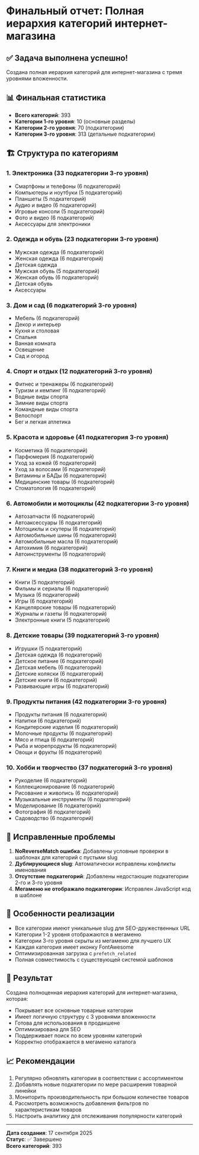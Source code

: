 # Финальный отчет: Полная иерархия категорий интернет-магазина

## ✅ Задача выполнена успешно!

Создана полная иерархия категорий для интернет-магазина с тремя уровнями вложенности.

## 📊 Финальная статистика

- **Всего категорий**: 393
- **Категории 1-го уровня**: 10 (основные разделы)
- **Категории 2-го уровня**: 70 (подкатегории)
- **Категории 3-го уровня**: 313 (детальные подкатегории)

## 🏗️ Структура по категориям

### 1. Электроника (33 подкатегории 3-го уровня)
- Смартфоны и телефоны (6 подкатегорий)
- Компьютеры и ноутбуки (5 подкатегорий)
- Планшеты (5 подкатегорий)
- Аудио и видео (6 подкатегорий)
- Игровые консоли (5 подкатегорий)
- Фото и видео (6 подкатегорий)
- Аксессуары для электроники

### 2. Одежда и обувь (23 подкатегории 3-го уровня)
- Мужская одежда (6 подкатегорий)
- Женская одежда (6 подкатегорий)
- Детская одежда
- Мужская обувь (5 подкатегорий)
- Женская обувь (6 подкатегорий)
- Детская обувь
- Аксессуары

### 3. Дом и сад (6 подкатегорий 3-го уровня)
- Мебель (6 подкатегорий)
- Декор и интерьер
- Кухня и столовая
- Спальня
- Ванная комната
- Освещение
- Сад и огород

### 4. Спорт и отдых (12 подкатегорий 3-го уровня)
- Фитнес и тренажеры (6 подкатегорий)
- Туризм и кемпинг (6 подкатегорий)
- Водные виды спорта
- Зимние виды спорта
- Командные виды спорта
- Велоспорт
- Бег и легкая атлетика

### 5. Красота и здоровье (41 подкатегория 3-го уровня)
- Косметика (6 подкатегорий)
- Парфюмерия (6 подкатегорий)
- Уход за кожей (6 подкатегорий)
- Уход за волосами (6 подкатегорий)
- Витамины и БАДы (6 подкатегорий)
- Медицинские товары (6 подкатегорий)
- Стоматология (6 подкатегорий)

### 6. Автомобили и мотоциклы (42 подкатегории 3-го уровня)
- Автозапчасти (6 подкатегорий)
- Автоаксессуары (6 подкатегорий)
- Мотоциклы и скутеры (6 подкатегорий)
- Автомобильные шины (6 подкатегорий)
- Автомобильные масла (6 подкатегорий)
- Автохимия (6 подкатегорий)
- Автоинструменты (6 подкатегорий)

### 7. Книги и медиа (38 подкатегорий 3-го уровня)
- Книги (5 подкатегорий)
- Фильмы и сериалы (6 подкатегорий)
- Музыка (6 подкатегорий)
- Игры (6 подкатегорий)
- Канцелярские товары (6 подкатегорий)
- Журналы и газеты (6 подкатегорий)
- Электронные книги (5 подкатегорий)

### 8. Детские товары (39 подкатегорий 3-го уровня)
- Игрушки (5 подкатегорий)
- Детская одежда (6 подкатегорий)
- Детское питание (6 подкатегорий)
- Детская мебель (6 подкатегорий)
- Детские коляски (6 подкатегорий)
- Детские книги (6 подкатегорий)
- Развивающие игры (6 подкатегорий)

### 9. Продукты питания (42 подкатегории 3-го уровня)
- Продукты питания (6 подкатегорий)
- Напитки (6 подкатегорий)
- Кондитерские изделия (6 подкатегорий)
- Молочные продукты (6 подкатегорий)
- Мясо и птица (6 подкатегорий)
- Рыба и морепродукты (6 подкатегорий)
- Овощи и фрукты (6 подкатегорий)

### 10. Хобби и творчество (37 подкатегорий 3-го уровня)
- Рукоделие (6 подкатегорий)
- Коллекционирование (6 подкатегорий)
- Рисование и живопись (6 подкатегорий)
- Музыкальные инструменты (6 подкатегорий)
- Моделирование (6 подкатегорий)
- Фотография (6 подкатегорий)
- Садоводство (6 подкатегорий)

## 🔧 Исправленные проблемы

1. **NoReverseMatch ошибка**: Добавлены условные проверки в шаблонах для категорий с пустыми slug
2. **Дублирующиеся slug**: Автоматически исправлены конфликты именования
3. **Отсутствие подкатегорий**: Добавлены недостающие подкатегории 2-го и 3-го уровня
4. **Мегаменю не отображало подкатегории**: Исправлен JavaScript код в шаблоне

## 🎯 Особенности реализации

- Все категории имеют уникальные slug для SEO-дружественных URL
- Категории 1-2 уровня отображаются в мегаменю
- Категории 3-го уровня скрыты из мегаменю для лучшего UX
- Каждая категория имеет иконку FontAwesome
- Оптимизированная загрузка с `prefetch_related`
- Полная совместимость с существующей системой шаблонов

## 🚀 Результат

Создана полноценная иерархия категорий для интернет-магазина, которая:
- Покрывает все основные товарные категории
- Имеет логичную структуру с 3 уровнями вложенности
- Готова для использования в продакшене
- Оптимизирована для SEO
- Поддерживает поиск по всем уровням категорий
- Корректно отображается в мегаменю каталога

## 📈 Рекомендации

1. Регулярно обновлять категории в соответствии с ассортиментом
2. Добавлять новые подкатегории по мере расширения товарной линейки
3. Мониторить производительность при большом количестве товаров
4. Рассмотреть возможность добавления фильтров по характеристикам товаров
5. Настроить аналитику для отслеживания популярности категорий

---
**Дата создания**: 17 сентября 2025  
**Статус**: ✅ Завершено  
**Всего категорий**: 393

